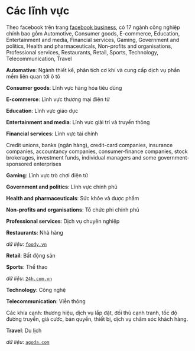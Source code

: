 # Các lĩnh vực

Theo facebook trên trang [facebook business](https://www.facebook.com/business/success/categories/), có 17 ngành công nghiệp chính bao gồm Automotive, Consumer goods, E-commerce, Education, Entertainment and media, Financial services, Gaming, Government and politics, Health and pharmaceuticals, Non-profits and organisations, Professional services, Restaurants, Retail, Sports, Technology, Telecommunication, Travel

**Automative**: Ngành thiết kế, phân tích cơ khí và cung cấp dịch vụ phần mềm liên quan tới ô tô

**Consumer goods**: Lĩnh vực hàng hóa tiêu dùng

**E-commerce**: Lĩnh vực thương mại điện tử

**Education**: Lĩnh vực giáo dục

**Entertainment and media**: Lĩnh vực giải trí và truyền thông

**Financial services**: Lĩnh vực tài chính

Credit unions, banks (ngân hàng), credit-card companies, insurance companies, accountancy companies, consumer-finance companies, stock brokerages, investment funds, individual managers and some government-sponsored enterprises

**Gaming**: Lĩnh vực trò chơi điện tử

**Government and politics**: Lĩnh vực chính phủ

**Health and pharmaceuticals**: Sức khỏe và dược phẩm

**Non-profits and organisations**: Tổ chức phi chính phủ

**Professional services**: Dịch vụ chuyên nghiệp

**Restaurants**: Nhà hàng

*dữ liệu*: [`foody.vn`](https://www.foody.vn/)

**Retail**: Bất động sản

**Sports**: Thể thao

*dữ liệu*: [`24h.com.vn`](http://www.24h.com.vn)

**Technology**: Công nghệ

**Telecommunication**: Viễn thông

Các khía cạnh: thương hiệu, dịch vụ lắp đặt, đối thủ cạnh tranh, tốc độ đường truyền, giá cước, bản quyền, thiết bị, dịch vụ chăm sóc khách hàng.

**Travel**: Du lịch

*dữ liệu*: [`agoda.com`](https://www.agoda.com/vi-vn/hanoi-graceful-hotel/hotel/hanoi-vn.html?checkin=2017-08-09&los=2&adults=2&rooms=1&searchrequestid=2d31604a-bb9d-4f0a-9bb6-62653aa3c28d)

